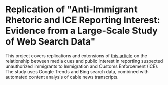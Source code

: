 # Replication of "Anti-Immigrant Rhetoric and ICE Reporting Interest: Evidence from a Large-Scale Study of Web Search Data"

This project covers replications and extensions of [this article](https://www.cambridge.org/core/journals/british-journal-of-political-science/article/abs/antiimmigrant-rhetoric-and-ice-reporting-interest-evidence-from-a-largescale-study-of-web-search-data/AF982680AEC49AE65CACFD73352A44AD) on the relationship between media cues and public interest in reporting suspected unauthorized immigrants to Immigration and Customs Enforcement (ICE). The study uses Google Trends and Bing search data, combined with automated content analysis of cable news transcripts.
